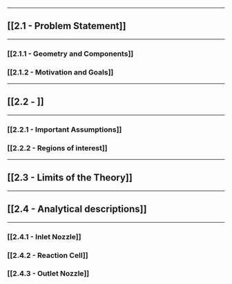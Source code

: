___
## [[2.1 - Problem Statement]]
___
### [[2.1.1 - Geometry and Components]]
### [[2.1.2 - Motivation and Goals]] 
___
## [[2.2 - ]]
___
### [[2.2.1 - Important Assumptions]]
### [[2.2.2 - Regions of interest]]
___
## [[2.3 - Limits of the Theory]]
___
## [[2.4 - Analytical descriptions]]
___
### [[2.4.1 - Inlet Nozzle]]
### [[2.4.2 - Reaction Cell]]
### [[2.4.3 - Outlet Nozzle]]